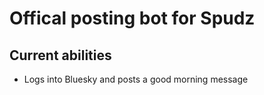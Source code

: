 # Offical posting bot for Spudz

## Current abilities
* Logs into Bluesky and posts a good morning message